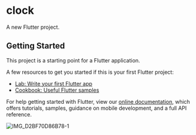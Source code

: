# clock

A new Flutter project.

## Getting Started

This project is a starting point for a Flutter application.

A few resources to get you started if this is your first Flutter project:

- [Lab: Write your first Flutter app](https://flutter.dev/docs/get-started/codelab)
- [Cookbook: Useful Flutter samples](https://flutter.dev/docs/cookbook)

For help getting started with Flutter, view our
[online documentation](https://flutter.dev/docs), which offers tutorials,
samples, guidance on mobile development, and a full API reference.

![IMG_D2BF70D86B78-1](https://user-images.githubusercontent.com/16661905/73044906-bf5dd880-3e91-11ea-996e-d4aad13293f3.png)
